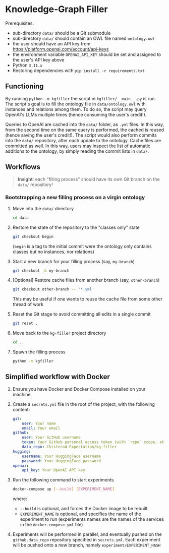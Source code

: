 # Knowledge-Graph Filler

Prerequisites:
- sub-directory `data/` should be a Git submodule
- sub-directory `data/` should contain an OWL file named `ontology.owl`
- the user should have an API key from <https://platform.openai.com/account/api-keys>
- the environment variable `OPENAI_API_KEY` should be set and assigned to the user's API key above
- Python `3.11.x`
- Restoring dependencies with `pip install -r requirements.txt`

## Functioning

By running `python -m kgfiller` the script in `kgfiller/__main__.py` is run.
The script's goal is to fill the ontology file in `data/ontology.owl` with instances and relations among them.
To do so, the script may query OpenAI's LLMs multiple times (hence consuming the user's credit!).

Queries to OpenAI are cached into the `data/` folder, as `.yml` files.
In this way, from the second time on the same query is performed, the cached is reused (hence saving the user's credit!).
The script would also perform commits into the `data/` repository, after each update to the ontology.
Cache files are committed as well.
In this way, users may inspect the list of automatic additions to the ontology, by simply reading the commit lists in `data/`.

## Workflows

> __Insight__: each "filling process" should have its own Git branch on the `data/` repository!

### Bootstrapping a new filling process on a virgin ontology

1. Move into the `data/` directory
    ```bash
    cd data
    ```

2. Restore the state of the repository to the "classes only" state
    ```bash
    git checkout begin
    ```
    (`begin` is a tag to the initial commit were the ontology only contains classes but no instances, nor relations)

3. Start a new branch for your filling process (say, `my-branch`)
    ```bash
    git checkout -b my-branch
    ```

4. [Optional] Restore cache files from another branch (say, `other-branch`)
    ```bash
    git checkout other-branch -- '*.yml'
    ```
    This may be useful if one wants to reuse the cache file from some other thread of work

5. Reset the Git stage to avoid committing all edits in a single commit
    ```bash
    git reset .
    ```

6. Move back to the `kg-filler` project directory
    ```bash
    cd ..
    ```

7. Spawn the filling process
    ```bash
    python -m kgfiller
    ```

## Simplified workflow with Docker

1. Ensure you have Docker and Docker Compose installed on your machine

2. Create a `secrets.yml` file in the root of the project, with the following content:
    ```yml
    git:
        user: Your name
        email: Your email
    github:
        user: Your GitHub username
        token: Your GitHub personal access token (with `repo` scope, at least)
        data_repo: Chistera4-Expectation/kg-filler
    hugging:
        username: Your HuggingFace username
        password: Your HuggingFace password
    openai:
        api_key: Your OpenAI API key
    ```
   
3. Run the following command to start experiments
   ```bash
   docker-compose up [--build] [EXPERIMENT_NAME]
   ```
   
   where:
   - `--build` is optional, and forces the Docker image to be rebuilt
   - `EXPERIMENT_NAME` is optional, and specifies the name of the experiment to run
     (experiments names are the names of the services in the `docker-compose.yml` file)

4. Experiments will be performed in parallel, and eventually pushed on the `github.data_repo` repository specified in `secrets.yml`.
   Each experiment will be pushed onto a new branch, namely `experiment/EXPERIMENT_HASH`
